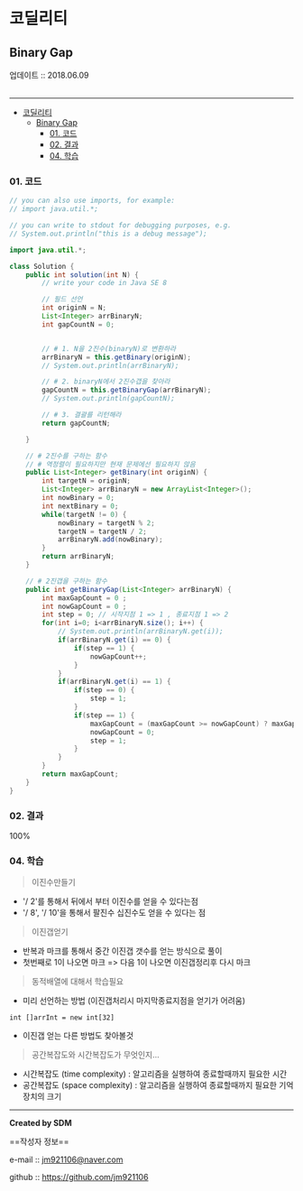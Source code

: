 # 코딜리티
## Binary Gap
<div class="pull-right">  업데이트 :: 2018.06.09 </div><br>

---

<!-- @import "[TOC]" {cmd="toc" depthFrom=1 depthTo=6 orderedList=false} -->
<!-- code_chunk_output -->

* [코딜리티](#코딜리티)
	* [Binary Gap](#binary-gap)
		* [01. 코드](#01-코드)
		* [02. 결과](#02-결과)
		* [04. 학습](#04-학습)

<!-- /code_chunk_output -->

### 01. 코드

```java
// you can also use imports, for example:
// import java.util.*;

// you can write to stdout for debugging purposes, e.g.
// System.out.println("this is a debug message");

import java.util.*;

class Solution {
    public int solution(int N) {
        // write your code in Java SE 8

        // 필드 선언
        int originN = N;
        List<Integer> arrBinaryN;
        int gapCountN = 0;


        // # 1. N을 2진수(binaryN)로 변환하라
        arrBinaryN = this.getBinary(originN);
        // System.out.println(arrBinaryN);

        // # 2. binaryN에서 2진수갭을 찾아라
        gapCountN = this.getBinaryGap(arrBinaryN);
        // System.out.println(gapCountN);

        // # 3. 결괄를 리턴해라
        return gapCountN;

    }

    // # 2진수를 구하는 함수
    // # 역정렬이 필요하지만 현재 문제에선 필요하지 않음
    public List<Integer> getBinary(int originN) {
        int targetN = originN;
        List<Integer> arrBinaryN = new ArrayList<Integer>();
        int nowBinary = 0;
        int nextBinary = 0;
        while(targetN != 0) {
            nowBinary = targetN % 2;
            targetN = targetN / 2;
            arrBinaryN.add(nowBinary);
        }
        return arrBinaryN;   
    }

    // # 2진갭을 구하는 함수
    public int getBinaryGap(List<Integer> arrBinaryN) {
        int maxGapCount = 0 ;
        int nowGapCount = 0 ;
        int step = 0; // 시작지점 1 => 1 , 종료지점 1 => 2
        for(int i=0; i<arrBinaryN.size(); i++) {
            // System.out.println(arrBinaryN.get(i));
            if(arrBinaryN.get(i) == 0) {
                if(step == 1) {
                    nowGapCount++;
                }   
            }
            if(arrBinaryN.get(i) == 1) {
                if(step == 0) {
                    step = 1;
                }
                if(step == 1) {
                    maxGapCount = (maxGapCount >= nowGapCount) ? maxGapCount : nowGapCount;
                    nowGapCount = 0;
                    step = 1;
                }
            }
        }
        return maxGapCount;
    }
}

```

### 02. 결과

100%

### 04. 학습

>  이진수만들기
  - '/ 2'를 통해서 뒤에서 부터 이진수를 얻을 수 있다는점
  - '/ 8', '/ 10'을 통해서 팔진수 십진수도 얻을 수 있다는 점

> 이진갭얻기
  - 반복과 마크를 통해서 중간 이진갭 갯수를 얻는 방식으로 풀이
  - 첫번째로 1이 나오면 마크 => 다음 1이 나오면 이진갭정리후 다시 마크

> 동적배열에 대해서 학습필요
- 미리 선언하는 방법 (이진갭처리시 마지막종료지점을 얻기가 어려움)
```
int []arrInt = new int[32]
```
- 이진갭 얻는 다른 방법도 찾아볼것

> 공간복잡도와 시간복잡도가 무엇인지...

- 시간복잡도 (time complexity) : 알고리즘을 실행하여 종료할때까지 필요한 시간
- 공간복잡도 (space complexity) : 알고리즘을 실행하여 종료할때까지 필요한 기억장치의 크기

---

**Created by SDM**

==작성자 정보==

e-mail :: jm921106@naver.com

github :: https://github.com/jm921106
